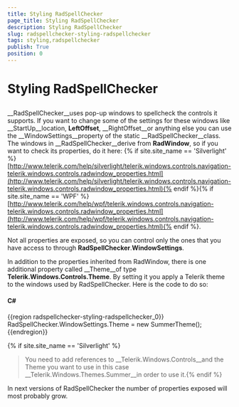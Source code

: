 ```yaml
---
title: Styling RadSpellChecker
page_title: Styling RadSpellChecker
description: Styling RadSpellChecker
slug: radspellchecker-styling-radspellchecker
tags: styling,radspellchecker
publish: True
position: 0
---
```


# Styling RadSpellChecker



## 

__RadSpellChecker__uses pop-up windows to spellcheck the controls it supports. If you want to change some of the settings for these windows like __StartUp__location, __LeftOffset__, __RightOffset__or anything else you can use the __WindowSettings__property of the static __RadSpellChecker__class. The windows in __RadSpellChecker__derive from __RadWindow__, so if you want to check its properties, do it here: 
          {% if site.site_name == 'Silverlight' %}[http://www.telerik.com/help/silverlight/telerik.windows.controls.navigation-telerik.windows.controls.radwindow_properties.html](http://www.telerik.com/help/silverlight/telerik.windows.controls.navigation-telerik.windows.controls.radwindow_properties.html){% endif %}{% if site.site_name == 'WPF' %}[http://www.telerik.com/help/wpf/telerik.windows.controls.navigation-telerik.windows.controls.radwindow_properties.html](http://www.telerik.com/help/wpf/telerik.windows.controls.navigation-telerik.windows.controls.radwindow_properties.html){% endif %}.
          

Not all properties are exposed, so you can control only the ones that you have access to through __RadSpellChecker__.__WindowSettings__. 

In addition to the properties inherited from RadWindow, there is one additional property called __Theme__of type __Telerik.Windows.Controls.Theme__. By setting it you apply a Telerik theme to the windows used by RadSpellChecker. Here is the code to do so:

#### __C#__

{{region radspellchecker-styling-radspellchecker_0}}
	RadSpellChecker.WindowSettings.Theme = new SummerTheme();
	{{endregion}}



{% if site.site_name == 'Silverlight' %}

>You need to add references to __Telerik.Windows.Controls__and the Theme you want to use in this case __Telerik.Windows.Themes.Summer__in order to use it.{% endif %}

In next versions of RadSpellChecker the number of properties exposed will most probably grow. 
